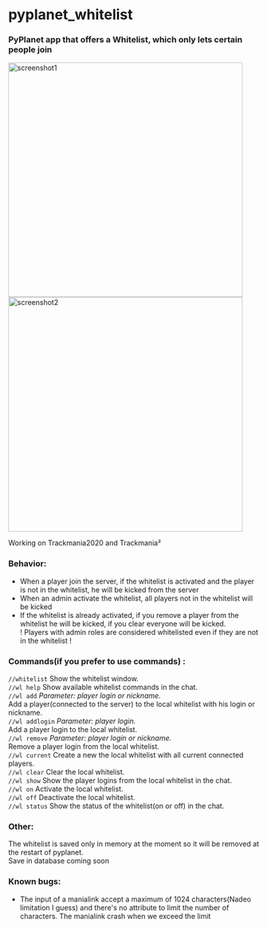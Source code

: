 # pyplanet_whitelist

### PyPlanet app that offers a Whitelist, which only lets certain people join

<p float="left">
    <img src="https://i.imgur.com/9DNapFd.jpg" alt="screenshot1" width="470"/>
    <img src="https://i.imgur.com/5MoeeqC.jpg" alt="screenshot2" width="470"/>
</p>

Working on Trackmania2020 and Trackmania²

### Behavior:

- When a player join the server, if the whitelist is activated and the player is not in the whitelist, he will be kicked from the server
- When an admin activate the whitelist, all players not in the whitelist will be kicked
- If the whitelist is already activated, if you remove a player from the whitelist he will be kicked, if you clear everyone will be kicked.  
  ! Players with admin roles are considered whitelisted even if they are not in the whitelist !

### Commands(if you prefer to use commands) :

`//whitelist` Show the whitelist window.  
`//wl help` Show available whitelist commands in the chat.  
`//wl add` _Parameter: player login or nickname._  
 Add a player(connected to the server) to the local whitelist with his login or nickname.  
`//wl addlogin` _Parameter: player login._  
 Add a player login to the local whitelist.  
`//wl remove` _Parameter: player login or nickname._  
 Remove a player login from the local whitelist.  
`//wl current` Create a new the local whitelist with all current connected players.  
`//wl clear` Clear the local whitelist.  
`//wl show` Show the player logins from the local whitelist in the chat.  
`//wl on` Activate the local whitelist.  
`//wl off` Deactivate the local whitelist.  
`//wl status` Show the status of the whitelist(on or off) in the chat.

### Other:

The whitelist is saved only in memory at the moment so it will be removed at the restart of pyplanet.  
Save in database coming soon

### Known bugs:

- The input of a manialink accept a maximum of 1024 characters(Nadeo limitation I guess) and there's no attribute to limit the number of characters.
  The manialink crash when we exceed the limit
